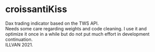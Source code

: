 # croissantiKiss
Dax trading indicator based on the TWS API. <br>
Needs some care regarding weights and code cleaning. I use it and optimize it once in a while but do not put much effort in development continuation. <br>
ILLVAN 2021.

